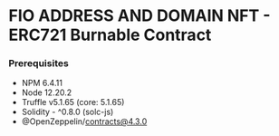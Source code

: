 # FIO ADDRESS AND DOMAIN NFT - ERC721 Burnable Contract

### Prerequisites 
- NPM 6.4.11
- Node 12.20.2
- Truffle v5.1.65 (core: 5.1.65)
- Solidity - ^0.8.0 (solc-js)
- @OpenZeppelin/contracts@4.3.0
